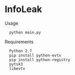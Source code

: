 # InfoLeak

  Usage
  
      python main.py
      

  Requirements
  
      Python 2.7
      pip install python-evtx
      pip install python-registry
      pytsk3
      libevtx
